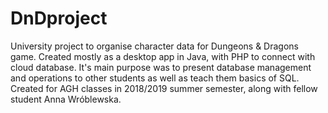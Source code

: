 # DnDproject
University project to organise character data for Dungeons &amp; Dragons game. Created mostly as a desktop app in Java, with PHP to connect with cloud database. It's main purpose was to present database management and operations to other students as well as teach them basics of SQL.
Created for AGH classes in 2018/2019 summer semester, along with fellow student Anna Wróblewska.
